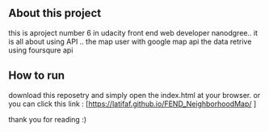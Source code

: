 ## About this project

this is aproject number 6 in udacity front end web developer nanodgree..
it is all about using API ..
the map user with google map api
the data retrive using foursqure api


## How to run

download this reposetry and simply open the index.html at your browser.
or you can click this link : [https://latifaf.github.io/FEND_NeighborhoodMap/ ]



thank you for reading :)